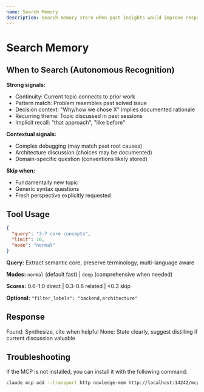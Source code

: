 ```yaml
---
name: Search Memory
description: Search memory store when past insights would improve response. Recognize when user's stored breakthroughs, decisions, or solutions are relevant. Search proactively based on context, not just explicit requests.
---
```


# Search Memory

## When to Search (Autonomous Recognition)

**Strong signals:**

- Continuity: Current topic connects to prior work
- Pattern match: Problem resembles past solved issue
- Decision context: "Why/how we chose X" implies documented rationale
- Recurring theme: Topic discussed in past sessions
- Implicit recall: "that approach", "like before"

**Contextual signals:**

- Complex debugging (may match past root causes)
- Architecture discussion (choices may be documented)
- Domain-specific question (conventions likely stored)

**Skip when:**

- Fundamentally new topic
- Generic syntax questions
- Fresh perspective explicitly requested

## Tool Usage

```json
{
  "query": "3-7 core concepts",
  "limit": 10,
  "mode": "normal"
}
```

**Query:** Extract semantic core, preserve terminology, multi-language aware

**Modes:** `normal` (default fast) | `deep` (comprehensive when needed)

**Scores:** 0.6-1.0 direct | 0.3-0.6 related | <0.3 skip

**Optional:** `"filter_labels": "backend,architecture"`

## Response

Found: Synthesize, cite when helpful
None: State clearly, suggest distilling if current discussion valuable

## Troubleshooting

If the MCP is not installed, you can install it with the following command:

```bash
claude mcp add --transport http nowledge-mem http://localhost:14242/mcp --scope user
```

